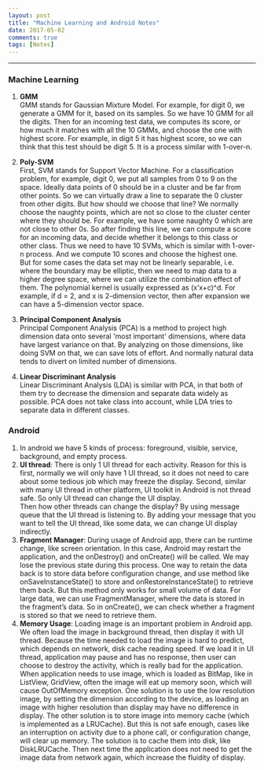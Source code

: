 ```yaml
---
layout: post
title: "Machine Learning and Android Notes"
date: 2017-05-02
comments: true
tags: [Notes]
---
```


<div class="post-teaser">  </div>
<!-- more -->

<hr/>

### Machine Learning

1. **GMM** <br>
GMM stands for Gaussian Mixture Model. For example, for digit 0, we generate a GMM for it, based on its samples. So we have 10 GMM for all the digits. Then for an incoming test data, we computes its score, or how much it matches with all the 10 GMMs, and choose the one with highest score. For example, in digit 5 it has highest score, so we can think that this test should be digit 5. It is a process similar with 1-over-n.

2. **Poly-SVM** <br>
First, SVM stands for Support Vector Machine. For a classification problem, for example, digit 0, we put all samples from 0 to 9 on the space. Ideally data points of 0 should be in a cluster and be far from other points. So we can virtually draw a line to separate the 0 cluster from other digits. But how should we choose that line? We normally choose the naughty points, which are not so close to the cluster center where they should be. For example, we have some naughty 0 which are not close to other 0s. So after finding this line, we can compute a score for an incoming data, and decide whether it belongs to this class or other class. Thus we need to have 10 SVMs, which is similar with 1-over-n process. And we compute 10 scores and choose the highest one.<br>
But for some cases the data set may not be linearly separable, i.e. where the boundary may be elliptic, then we need to map data to a higher degree space, where we can utilize the combination effect of them. The polynomial kernel is usually expressed as (x’x+c)^d. For example, if d = 2, and x is 2-dimension vector, then after expansion we can have a 5-dimension vector space.

3. **Principal Component Analysis** <br>
Principal Component Analysis (PCA) is a method to project high dimension data onto several 'most important' dimensions, where data have largest variance on that. By analyzing on those dimensions, like doing SVM on that, we can save lots of effort. And normally natural data tends to divert on limited number of dimensions.

4. **Linear Discriminant Analysis** <br>
Linear Discriminant Analysis (LDA) is similar with PCA, in that both of them try to decrease the dimension and separate data widely as possible. PCA does not take class into account, while LDA tries to separate data in different classes.

### Android

1. In android we have 5 kinds of process: foreground, visible, service, background, and empty process. 
2. **UI thread**: There is only 1 UI thread for each activity. Reason for this is first, normally we will only have 1 UI thread, so it does not need to care about some tedious job which may freeze the display. Second, similar with many UI thread in other platform, UI toolkit in Android is not thread safe. So only UI thread can change the UI display.<br>
Then how other threads can change the display? By using message queue that the UI thread is listening to. By adding your message that you want to tell the UI thread, like some data, we can change UI display indirectly.
3. **Fragment Manager**: During usage of Android app, there can be runtime change, like screen orientation. In this case, Android may restart the application, and the onDestroy() and onCreate() will be called. We may lose the previous state during this process. One way to retain the data back is to store data before configuration change, and use method like onSaveInstanceState() to store and onRestoreInstanceState() to retrieve them back. But this method only works for small volume of data. For large data, we can use FragmentManager, where the data is stored in the fragment’s data. So in onCreate(), we can check whether a fragment is stored so that we need to retrieve them.
4. **Memory Usage**: Loading image is an important problem in Android app. We often load the image in background thread, then display it with UI thread. Because the time needed to load the image is hard to predict, which depends on network, disk cache reading speed. If we load it in UI thread, application may pause and has no response, then user can choose to destroy the activity, which is really bad for the application. <br>
When application needs to use image, which is loaded as BitMap, like in ListView, GridView, often the image will eat up memory soon, which will cause OutOfMemory exception. One solution is to use the low resolution image, by setting the dimension according to the device, as loading an image with higher resolution than display may have no difference in display. The other solution is to store image into memory cache (which is implemented as a LRUCache). But this is not safe enough, cases like an interruption on activity due to a phone call, or configuration change, will clear up memory. The solution is to cache them into disk, like DiskLRUCache. Then next time the application does not need to get the image data from network again, which increase the fluidity of display.